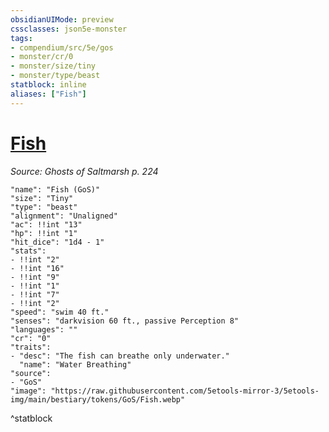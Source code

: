 ```yaml
---
obsidianUIMode: preview
cssclasses: json5e-monster
tags:
- compendium/src/5e/gos
- monster/cr/0
- monster/size/tiny
- monster/type/beast
statblock: inline
aliases: ["Fish"]
---
```

# [Fish](Mechanics\bestiary\beast/fish-gos.md)
*Source: Ghosts of Saltmarsh p. 224*  

```statblock
"name": "Fish (GoS)"
"size": "Tiny"
"type": "beast"
"alignment": "Unaligned"
"ac": !!int "13"
"hp": !!int "1"
"hit_dice": "1d4 - 1"
"stats":
- !!int "2"
- !!int "16"
- !!int "9"
- !!int "1"
- !!int "7"
- !!int "2"
"speed": "swim 40 ft."
"senses": "darkvision 60 ft., passive Perception 8"
"languages": ""
"cr": "0"
"traits":
- "desc": "The fish can breathe only underwater."
  "name": "Water Breathing"
"source":
- "GoS"
"image": "https://raw.githubusercontent.com/5etools-mirror-3/5etools-img/main/bestiary/tokens/GoS/Fish.webp"
```
^statblock